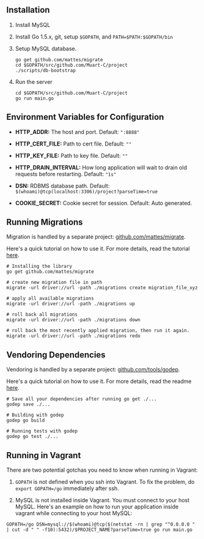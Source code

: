 ## Installation

1. Install MySQL

2. Install Go 1.5.x, git, setup `$GOPATH`, and `PATH=$PATH:$GOPATH/bin`

3. Setup MySQL database.
    ```
    go get github.com/mattes/migrate
    cd $GOPATH/src/github.com/Muart-C/project
    ./scripts/db-bootstrap
    ```

4. Run the server
    ```
    cd $GOPATH/src/github.com/Muart-C/project
    go run main.go
    ```


## Environment Variables for Configuration

* **HTTP_ADDR:** The host and port. Default: `":8888"`

* **HTTP_CERT_FILE:** Path to cert file. Default: `""`

* **HTTP_KEY_FILE:** Path to key file. Default: `""`

* **HTTP_DRAIN_INTERVAL:** How long application will wait to drain old requests before restarting. Default: `"1s"`

* **DSN:** RDBMS database path. Default: `$(whoami)@tcp(localhost:3306)/project?parseTime=true`

* **COOKIE_SECRET:** Cookie secret for session. Default: Auto generated.


## Running Migrations

Migration is handled by a separate project: [github.com/mattes/migrate](https://github.com/mattes/migrate).

Here's a quick tutorial on how to use it. For more details, read the tutorial [here](https://github.com/mattes/migrate#usage-from-terminal).
```
# Installing the library
go get github.com/mattes/migrate

# create new migration file in path
migrate -url driver://url -path ./migrations create migration_file_xyz

# apply all available migrations
migrate -url driver://url -path ./migrations up

# roll back all migrations
migrate -url driver://url -path ./migrations down

# roll back the most recently applied migration, then run it again.
migrate -url driver://url -path ./migrations redo
```


## Vendoring Dependencies

Vendoring is handled by a separate project: [github.com/tools/godep](https://github.com/tools/godep).

Here's a quick tutorial on how to use it. For more details, read the readme [here](https://github.com/tools/godep#godep).
```
# Save all your dependencies after running go get ./...
godep save ./...

# Building with godep
godep go build

# Running tests with godep
godep go test ./...
```


## Running in Vagrant

There are two potential gotchas you need to know when running in Vagrant:

1. `GOPATH` is not defined when you ssh into Vagrant. To fix the problem, do `export GOPATH=/go` immediately after ssh.

2. MySQL is not installed inside Vagrant. You must connect to your host MySQL. Here's an example on how to run your application inside vagrant while connecting to your host MySQL:
```
GOPATH=/go DSN=mysql://$(whoami)@tcp($(netstat -rn | grep "^0.0.0.0 " | cut -d " " -f10):5432)/$PROJECT_NAME?parseTime=true go run main.go
```
